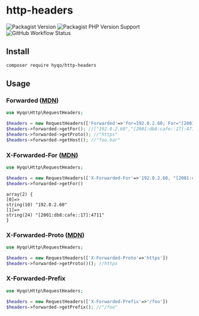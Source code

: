 # http-headers

![Packagist Version](https://img.shields.io/packagist/v/hyqo/http-headers?style=flat-square)
![Packagist PHP Version Support](https://img.shields.io/packagist/php-v/hyqo/http-headers?style=flat-square)
![GitHub Workflow Status](https://img.shields.io/github/workflow/status/hyqo/http-headers/run-tests?style=flat-square)

## Install

```sh
composer require hyqo/http-headers
```

## Usage

### Forwarded ([MDN](https://developer.mozilla.org/en-US/docs/Web/HTTP/Headers/Forwarded))

```php
use Hyqo\Http\RequestHeaders;

$headers = new RequestHeaders(['Forwarded'=>'for=192.0.2.60; For="[2001:db8:cafe::17]:4711"; proto=https; host=foo.bar'])
$headers->forwarded->getFor(); //["192.0.2.60","[2001:db8:cafe::17]:4711"]
$headers->forwarded->getProto(); //"https"
$headers->forwarded->getHost(); //"foo.bar"
```

### X-Forwarded-For ([MDN](https://developer.mozilla.org/en-US/docs/Web/HTTP/Headers/X-Forwarded-For))

```php
use Hyqo\Http\RequestHeaders;

$headers = new RequestHeaders(['X-Forwarded-For'=>'192.0.2.60, "[2001:db8:cafe::17]:4711"'])
$headers->forwarded->getFor()
```

```text
array(2) {
[0]=>
string(10) "192.0.2.60"
[1]=>
string(24) "[2001:db8:cafe::17]:4711"
}
```

### X-Forwarded-Proto ([MDN](https://developer.mozilla.org/en-US/docs/Web/HTTP/Headers/X-Forwarded-Proto))

```php
use Hyqo\Http\RequestHeaders;

$headers = new RequestHeaders(['X-Forwarded-Proto'=>'https'])
$headers->forwarded->getProto()(); //https
```

### X-Forwarded-Prefix

```php
use Hyqo\Http\RequestHeaders;

$headers = new RequestHeaders(['X-Forwarded-Prefix'=>'/foo'])
$headers->forwarded->getPrefix(); //"/foo"
```
